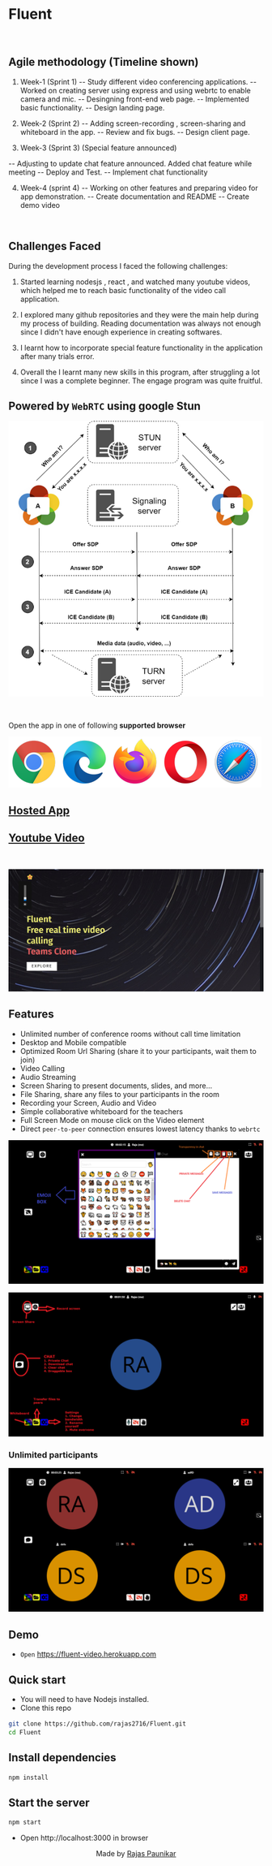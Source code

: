 # Fluent

<br>

## Agile methodology (Timeline shown)

1. Week-1  (Sprint 1)
-- Study different video conferencing applications.
-- Worked on creating server using express and using webrtc to enable camera and mic.
-- Desingning front-end web page.
-- Implemented basic functionality.
-- Design landing page.

2. Week-2  (Sprint 2)
-- Adding screen-recording , screen-sharing and whiteboard in the app.
-- Review and fix bugs.
-- Design client page.

3. Week-3  (Sprint 3) (Special feature announced)

-- Adjusting to update chat feature announced. Added chat feature while meeting
-- Deploy and Test.
-- Implement chat functionality

4. Week-4  (sprint 4)
-- Working on other features and preparing video for app demonstration. 
-- Create documentation and README
-- Create demo video

<br>

## Challenges Faced
During the development process I faced the following challenges:

1. Started learning nodesjs , react , and watched many youtube videos, which helped me to reach
   basic functionality of the video call application.

2. I explored many github repositories and they were the main help during my process of building.
   Reading documentation was always not enough since I didn't have enough experience in creating softwares.

3. I learnt how to incorporate special feature functionality in the application after many trials
   error.

4. Overall the I learnt many new skills in this program, after struggling a lot since I was a complete beginner. The engage program was quite fruitful. 


## Powered by `WebRTC` using google Stun

[![webrtc](www/images/webrtc.png)](https://fluent-video.herokuapp.com/)

<br>

Open the app in one of following **supported browser**

[![browsers](www/images/browsers.png)](https://fluent-video.herokuapp.com/)

## [Hosted App](https://fluent-video.herokuapp.com/)

## [Youtube Video](https://youtu.be/fYckR9TRPAI)

<br>

[![fluent](www/images/preview.png)](https://fluent-video.herokuapp.com/)

## Features

- Unlimited number of conference rooms without call time limitation
- Desktop and Mobile compatible
- Optimized Room Url Sharing (share it to your participants, wait them to join)
- Video Calling
- Audio Streaming
- Screen Sharing to present documents, slides, and more...
- File Sharing, share any files to your participants in the room
- Recording your Screen, Audio and Video
- Simple collaborative whiteboard for the teachers
- Full Screen Mode on mouse click on the Video element
- Direct `peer-to-peer` connection ensures lowest latency thanks to `webrtc`


[![chat](www/images/chat-features.png)](https://fluent-video.herokuapp.com/)



[![features](www/images/features.png)](https://fluent-video.herokuapp.com/)



### Unlimited participants

[![participants](www/images/participants.png)](https://fluent-video.herokuapp.com/)


## Demo

- `Open` https://fluent-video.herokuapp.com

## Quick start

- You will need to have Nodejs installed.
- Clone this repo

```bash
git clone https://github.com/rajas2716/Fluent.git
cd Fluent
```
## Install dependencies

```js
npm install
```

## Start the server

```js
npm start
```

- Open http://localhost:3000 in browser

<p align="center"> Made by <a href="https://www.linkedin.com/in/rajas-p-05b2a3144/">Rajas Paunikar</a></p>